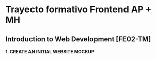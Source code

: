 # Trayecto formativo Frontend AP + MH

## Introduction to Web Development [FE02-TM] 

#### 1. CREATE AN INITIAL WEBSITE MOCKUP

